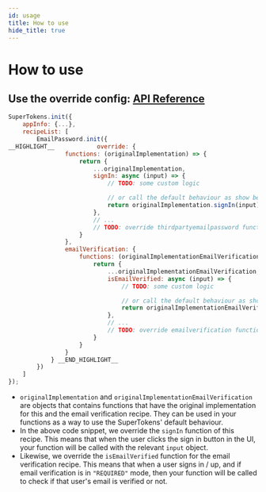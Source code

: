 ```yaml
---
id: usage
title: How to use
hide_title: true
---
```


# How to use

## Use the override config: [API Reference](/docs/auth-react/emailpassword/override/functions)

<!--DOCUSAURUS_CODE_TABS-->
<!--ReactJS-->
```js
SuperTokens.init({
    appInfo: {...},
    recipeList: [
        EmailPassword.init({
__HIGHLIGHT__            override: {
                functions: (originalImplementation) => {
                    return {
                        ...originalImplementation,
                        signIn: async (input) => {
                            // TODO: some custom logic

                            // or call the default behaviour as show below
                            return originalImplementation.signIn(input);
                        },
                        // ...
                        // TODO: override thirdpartyemailpassword functions here
                    }
                },
                emailVerification: {
                    functions: (originalImplementationEmailVerification) => {
                        return {
                            ...originalImplementationEmailVerification,
                            isEmailVerified: async (input) => {
                                // TODO: some custom logic

                                // or call the default behaviour as show below
                                return originalImplementationEmailVerification.isEmailVerified(input);
                            },
                            // ...
                            // TODO: override emailverification functions here
                        }
                    }
                }
            } __END_HIGHLIGHT__
        })
    ]
});
```
<!--END_DOCUSAURUS_CODE_TABS-->

- `originalImplementation` and `originalImplementationEmailVerification` are objects that contains functions that have the original implementation for this and the email verification recipe. They can be used in your functions as a way to use the SuperTokens' default behaviour.
- In the above code snippet, we override the `signIn` function of this recipe. This means that when the user clicks the sign in button in the UI, your function will be called with the relevant `input` object.
- Likewise, we override the `isEmailVerified` function for the email verification recipe. This means that when a user signs in / up, and if email verification is in `"REQUIRED"` mode, then your function will be called to check if that user's email is verified or not.